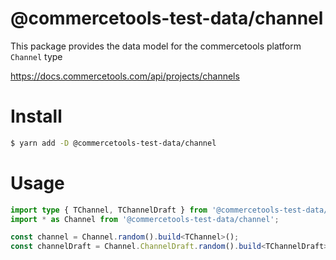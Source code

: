 # @commercetools-test-data/channel

This package provides the data model for the commercetools platform `Channel` type

https://docs.commercetools.com/api/projects/channels

# Install

```bash
$ yarn add -D @commercetools-test-data/channel
```

# Usage

```ts
import type { TChannel, TChannelDraft } from '@commercetools-test-data/channel';
import * as Channel from '@commercetools-test-data/channel';

const channel = Channel.random().build<TChannel>();
const channelDraft = Channel.ChannelDraft.random().build<TChannelDraft>();
```
